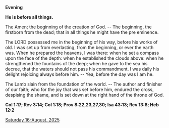 **Evening**

**He is before all things.**
 
The Amen; the beginning of the creation of God. -- The beginning, the firstborn from the dead; that in all things he might have the pre eminence.
 
The LORD possessed me in the beginning of his way, before his works of old. I was set up from everlasting, from the beginning, or ever the earth was. When he prepared the heavens, I was there: when he set a compass upon the face of the depth: when he established the clouds above: when he strengthened the fountains of the deep; when he gave to the sea his decree, that the waters should not pass his commandment. I was daily his delight rejoicing always before him. -- Yea, before the day was I am he.
 
The Lamb slain from the foundation of the world. -- The author and finisher of our faith; who for the joy that was set before him, endured the cross, despising the shame, and is set down at the right hand of the throne of God.  

**Col 1:17; Rev 3:14; Col 1:18; Prov 8:22,23,27,30; Isa 43:13; Rev 13:8; Heb 12:2**

[Saturday 16-August, 2025](https://t.me/daily_light)
